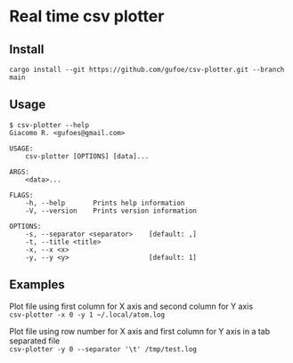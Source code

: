 # Real time csv plotter

## Install
`cargo install --git https://github.com/gufoe/csv-plotter.git --branch main`

## Usage
```
$ csv-plotter --help
Giacomo R. <gufoes@gmail.com>

USAGE:
    csv-plotter [OPTIONS] [data]...

ARGS:
    <data>...    

FLAGS:
    -h, --help       Prints help information
    -V, --version    Prints version information

OPTIONS:
    -s, --separator <separator>    [default: ,]
    -t, --title <title>            
    -x, --x <x>                    
    -y, --y <y>                    [default: 1]

```


## Examples
Plot file using first column for X axis and second column for Y axis  
`csv-plotter -x 0 -y 1 ~/.local/atom.log`

Plot file using row number for X axis and first column for Y axis in a tab separated file  
`csv-plotter -y 0 --separator '\t' /tmp/test.log`
